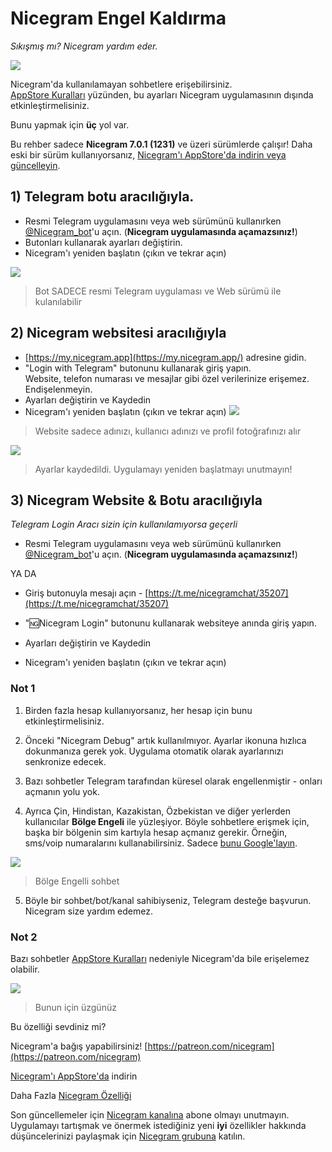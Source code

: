 # Nicegram Engel Kaldırma
_Sıkışmış mı? Nicegram yardım eder._

![](/images/ChannelBlockedPornBubble.png)



Nicegram'da kullanılamayan sohbetlere erişebilirsiniz.  
[AppStore Kuralları](https://developer.apple.com/app-store/review/guidelines/#user-generated-content) yüzünden, bu ayarları Nicegram uygulamasının dışında etkinleştirmelisiniz.  

Bunu yapmak için **üç** yol var.

Bu rehber sadece **Nicegram 7.0.1 (1231)** ve üzeri sürümlerde çalışır! Daha eski bir sürüm kullanıyorsanız, [Nicegram'ı AppStore'da indirin veya güncelleyin](https://itunes.apple.com/app/id1457369322).



## 1) Telegram botu aracılığıyla.

*   Resmi Telegram uygulamasını veya web sürümünü kullanırken [@Nicegram_bot](https://t.me/nicegram_bot)'u açın. (**Nicegram uygulamasında açamazsınız!**)
*   Butonları kullanarak ayarları değiştirin.
*   Nicegram'ı yeniden başlatın (çıkın ve tekrar açın)

![](/images/UnlockBot.png)


> Bot SADECE resmi Telegram uygulaması ve Web sürümü ile kulanılabilir

## 2) Nicegram websitesi aracılığıyla

*   [https://my.nicegram.app](https://my.nicegram.app/) adresine gidin.
*   "Login with Telegram" butonunu kullanarak giriş yapın.  
    Website, telefon numarası ve mesajlar gibi özel verilerinize erişemez. Endişelenmeyin.
*   Ayarları değiştirin ve Kaydedin
*   Nicegram'ı yeniden başlatın (çıkın ve tekrar açın)
![](/images/LoginTelegramAuth.png)


> Website sadece adınızı, kullanıcı adınızı ve profil fotoğrafınızı alır


![](/images/MyNicegramAppSettings.png)


> Ayarlar kaydedildi. Uygulamayı yeniden başlatmayı unutmayın!


## 3) Nicegram Website & Botu aracılığıyla

_Telegram Login Aracı sizin için kullanılamıyorsa geçerli_

*   Resmi Telegram uygulamasını veya web sürümünü kullanırken [@Nicegram_bot](https://t.me/nicegram_bot)'u açın. (**Nicegram uygulamasında açamazsınız!**)

<aside>YA DA</aside>

*   Giriş butonuyla mesajı açın - [https://t.me/nicegramchat/35207](https://t.me/nicegramchat/35207)

*   "🆖Nicegram Login" butonunu kullanarak websiteye anında giriş yapın.
*   Ayarları değiştirin ve Kaydedin
*   Nicegram'ı yeniden başlatın (çıkın ve tekrar açın)

### Not 1

1) Birden fazla hesap kullanıyorsanız, her hesap için bunu etkinleştirmelisiniz.

2) Önceki "Nicegram Debug" artık kullanılmıyor. Ayarlar ikonuna hızlıca dokunmanıza gerek yok. Uygulama otomatik olarak ayarlarınızı senkronize edecek.

3) Bazı sohbetler Telegram tarafından küresel olarak engellenmiştir - onları açmanın yolu yok.

4) Ayrıca Çin, Hindistan, Kazakistan, Özbekistan ve diğer yerlerden kullanıcılar **Bölge Engeli** ile yüzleşiyor. Böyle sohbetlere erişmek için, başka bir bölgenin sim kartıyla hesap açmanız gerekir. Örneğin, sms/voip numaralarını kullanabilirsiniz. Sadece [bunu Google'layın](https://www.google.com/search?q=voip+number+for+telegram).

![](/images/ChannelBlockedPornMessage.png)

> Bölge Engelli sohbet

5) Böyle bir sohbet/bot/kanal sahibiyseniz, Telegram desteğe başvurun. Nicegram size yardım edemez.  

### Not 2

Bazı sohbetler [AppStore Kuralları](https://developer.apple.com/app-store/review/guidelines/#user-generated-content) nedeniyle Nicegram'da bile erişelemez olabilir.


![](/images/UnavailableInNicegram.png)

> Bunun için üzgünüz

Bu özelliği sevdiniz mi?

Nicegram'a bağış yapabilirsiniz! [https://patreon.com/nicegram](https://patreon.com/nicegram)

[Nicegram'ı AppStore'da](https://itunes.apple.com/app/id1457369322) indirin

Daha Fazla [Nicegram Özelliği](/tr/features)

Son güncellemeler için [Nicegram kanalına](https://t.me/nicegramapp) abone olmayı unutmayın. Uygulamayı tartışmak ve önermek istediğiniz yeni **iyi** özellikler hakkında düşüncelerinizi paylaşmak için [Nicegram grubuna](https://t.me/nicegram_tr) katılın.
